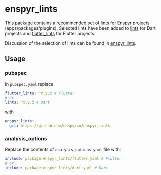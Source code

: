 # enspyr_lints

This package contains a recommended set of lints for Enspyr projects (apps/packages/plugins). Selected lints have been added to [lints] for Dart projects and [flutter_lints] for Flutter projects.

Discussion of the selection of lints can be found in [enspyr_lints].

## Usage

### pubspec

In `pubspec.yaml` replace

```yaml
flutter_lints: ^x.y.z # Flutter
# or
lints: ^x.y.z # Dart
```

with

```yaml
enspyr_lints:
  git: https://github.com/enspyrco/enspyr_lints
```

### analysis_options

Replace the contents of `analysis_options.yaml` file with:

```yaml
include: package:enspyr_lints/flutter.yaml # Flutter
# or
include: package:enspyr_lints/dart.yaml # Dart
```

[lints]: https://pub.dev/packages/lints
[flutter_lints]: https://github.com/flutter/packages/tree/master/packages/flutter_lints
[enspyr_lints]: https://www.notion.so/enspyrco/enspyr_lints-f98509874a044800805fc6869e00877d
